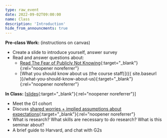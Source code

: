 ```yaml
---
type: raw_event
date: 2022-09-02T09:00:00
name: Class
description: 'Introduction'
hide_from_announcments: true
---
```


**Pre-class Work:** (instructions on canvas)
* Create a slide to introduce yourself, answer survey
* Read and answer questions about:
  * [Read The Fear of Publicly Not Knowing](https://medium.com/bucknell-hci/the-fear-of-publicly-not-knowing-239e1b7a39f3){:target="_blank"}{:rel="noopener noreferrer"}
  * [What you should know about us (the course staff)]({{ site.baseurl }}/what-you-should-know-about-us){:target="_blank"}{:rel="noopener noreferrer"}

**In Class:** \[[slides](https://docs.google.com/presentation/d/1Mal6OeGr5pl60iXjVjWIwG764Bn2E2JFxKAui0E4xFo/edit?usp=sharing){:target="_blank"}{:rel="noopener noreferrer"}\]
* Meet the G1 cohort
* Discuss [shared worries + implied assumptions about expectations](https://docs.google.com/document/d/1K8hvvaL9XmoDkbzBFKALfp1l3WQVhooQ_pTSBQH5BbU/edit#){:target="_blank"}{:rel="noopener noreferrer"}
* What is research? What skills are necessary to do research? What is this seminar about?
* A brief guide to Harvard, and chat with G2s
